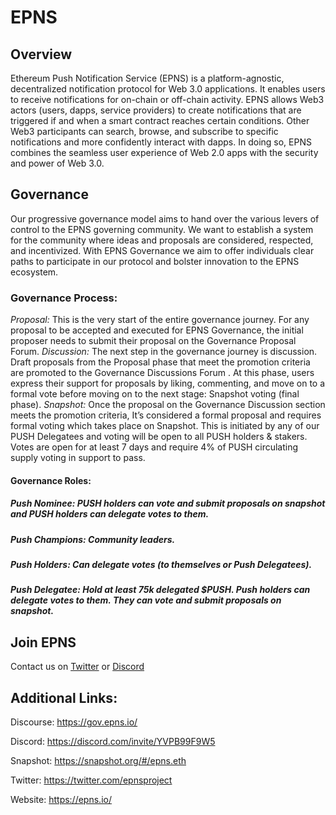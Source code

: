 # EPNS 
## Overview
Ethereum Push Notification Service (EPNS) is a platform-agnostic, decentralized notification protocol for Web 3.0 applications. It enables users to receive notifications for on-chain or off-chain activity. EPNS allows Web3 actors (users, dapps, service providers) to create notifications that are triggered if and when a smart contract reaches certain conditions. Other Web3 participants can search, browse, and subscribe to specific notifications and more confidently interact with dapps. In doing so, EPNS combines the seamless user experience of Web 2.0 apps with the security and power of Web 3.0.

## Governance
Our progressive governance model aims to hand over the various levers of control to the EPNS governing community. We want to establish a system for the community where ideas and proposals are considered, respected, and incentivized. With EPNS Governance we aim to offer individuals clear paths to participate in our protocol and bolster innovation to the EPNS ecosystem.

### Governance Process:

*Proposal:* This is the very start of the entire governance journey. For any proposal to be accepted and executed for EPNS Governance, the initial proposer needs to submit their proposal on the Governance Proposal Forum.
*Discussion:* The next step in the governance journey is discussion. Draft proposals from the Proposal phase that meet the promotion criteria are promoted to the Governance Discussions Forum . At this phase, users express their support for proposals by liking, commenting, and move on to a formal vote before moving on to the next stage: Snapshot voting (final phase).
*Snapshot:* Once the proposal on the Governance Discussion section meets the promotion criteria, It’s considered a formal proposal and requires formal voting which takes place on Snapshot. This is initiated by any of our PUSH Delegatees and voting will be open to all PUSH holders & stakers. Votes are open for at least 7 days and require 4% of PUSH circulating supply voting in support to pass.
#### Governance Roles:

##### Push Nominee: PUSH holders can vote and submit proposals on snapshot and PUSH holders can delegate votes to them.
##### Push Champions: Community leaders.
##### Push Holders: Can delegate votes (to themselves or Push Delegatees).
##### Push Delegatee: Hold at least 75k delegated $PUSH. Push holders can delegate votes to them. They can vote and submit proposals on snapshot.

## Join EPNS 
Contact us on [Twitter](https://twitter.com/epnsproject) or [Discord](https://discord.com/invite/YVPB99F9W5)

## Additional Links:

Discourse: https://gov.epns.io/

Discord: https://discord.com/invite/YVPB99F9W5

Snapshot: https://snapshot.org/#/epns.eth

Twitter: https://twitter.com/epnsproject

Website: https://epns.io/
